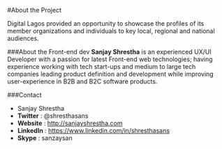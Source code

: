 #About the Project

Digital Lagos provided an opportunity to showcase the profiles of its member organizations and individuals to key local, regional and national audiences.

###About the Front-end dev
**Sanjay Shrestha** is an experienced UX/UI Developer with a passion for latest Front-end web technologies; having experience working with tech start-ups and medium to large tech companies leading product definition and development while improving user-experience in B2B and B2C software products.

###Contact

* Sanjay Shrestha 
* **Twitter** : @shresthasans
* **Website** : http://sanjayshrestha.com
* **LinkedIn** : https://www.linkedin.com/in/shresthasans
* **Skype** : sanzaysan

